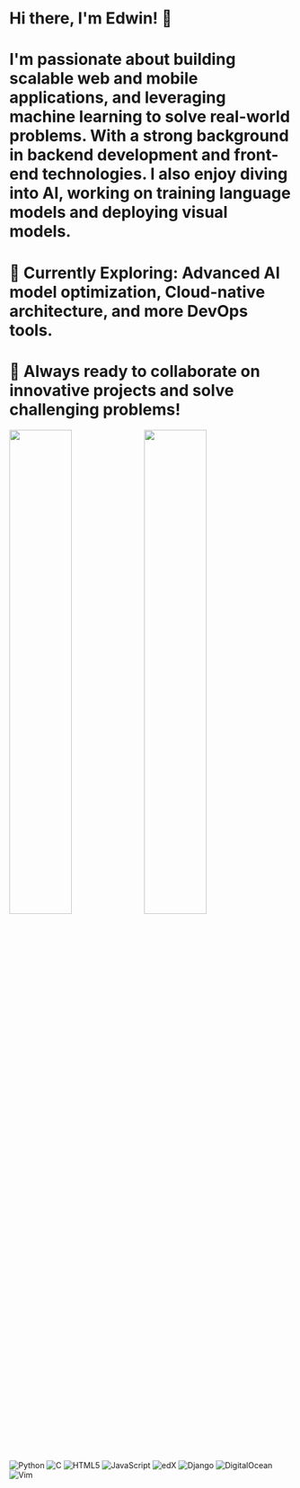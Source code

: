 # Hi there, I'm Edwin! 👋
# I'm passionate about building scalable web and mobile applications, and leveraging machine learning to solve real-world problems. With a strong background in backend development and front-end technologies. I also enjoy diving into AI, working on training language models and deploying visual models. 
# 🌱 Currently Exploring: Advanced AI model optimization, Cloud-native architecture, and more DevOps tools.

# 🥂 Always ready to collaborate on innovative projects and solve challenging problems!
<img align="left" width="47%" src="https://github-readme-stats.vercel.app/api?username=eddybrownent&show_icons=true&theme=transparent"/>

<img align="left" width="47%" src="https://github-readme-stats.vercel.app/api/top-langs/?username=eddybrownent&hide_progress=true"/>

![Python](https://img.shields.io/badge/python-3670A0?style=for-the-badge&logo=python&logoColor=ffdd54)
![C](https://img.shields.io/badge/c-%2300599C.svg?style=for-the-badge&logo=c&logoColor=white)
![HTML5](https://img.shields.io/badge/html5-%23E34F26.svg?style=for-the-badge&logo=html5&logoColor=white)
![JavaScript](https://img.shields.io/badge/javascript-%23323330.svg?style=for-the-badge&logo=javascript&logoColor=%23F7DF1E)
![edX](https://img.shields.io/badge/edX-%2302262B.svg?style=for-the-badge&logo=edX&logoColor=white)
![Django](https://img.shields.io/badge/django-%23092E20.svg?style=for-the-badge&logo=django&logoColor=white)
![DigitalOcean](https://img.shields.io/badge/DigitalOcean-%230167ff.svg?style=for-the-badge&logo=digitalOcean&logoColor=white)
![Vim](https://img.shields.io/badge/VIM-%2311AB00.svg?style=for-the-badge&logo=vim&logoColor=white)
